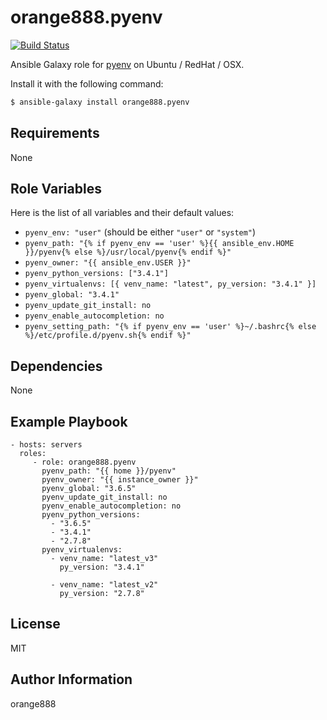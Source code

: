 orange888.pyenv
============

[![Build Status](https://travis-ci.org/orange888/ansible-galaxy-pyenv.svg)](https://travis-ci.org/orange888/ansible-galaxy-pyenv)


Ansible Galaxy role for [pyenv](https://github.com/orange888/pyenv) on Ubuntu / RedHat / OSX.

Install it with the following command:

```bash
$ ansible-galaxy install orange888.pyenv
```

Requirements
------------

None

Role Variables
--------------

Here is the list of all variables and their default values:

* ``pyenv_env: "user"`` (should be either `"user"` or `"system"`)
* ``pyenv_path: "{% if pyenv_env == 'user' %}{{ ansible_env.HOME }}/pyenv{% else %}/usr/local/pyenv{% endif %}"``
* ``pyenv_owner: "{{ ansible_env.USER }}"``
* ``pyenv_python_versions: ["3.4.1"]``
* ``pyenv_virtualenvs: [{ venv_name: "latest", py_version: "3.4.1" }]``
* ``pyenv_global: "3.4.1"``
* ``pyenv_update_git_install: no``
* ``pyenv_enable_autocompletion: no``
* ``pyenv_setting_path: "{% if pyenv_env == 'user' %}~/.bashrc{% else %}/etc/profile.d/pyenv.sh{% endif %}"``

Dependencies
------------

None

Example Playbook
-------------------------

    - hosts: servers
      roles:
         - role: orange888.pyenv
           pyenv_path: "{{ home }}/pyenv"
           pyenv_owner: "{{ instance_owner }}"
           pyenv_global: "3.6.5"
           pyenv_update_git_install: no
           pyenv_enable_autocompletion: no
           pyenv_python_versions:
             - "3.6.5"
             - "3.4.1"
             - "2.7.8"
           pyenv_virtualenvs:
             - venv_name: "latest_v3"
               py_version: "3.4.1"

             - venv_name: "latest_v2"
               py_version: "2.7.8"

License
-------

MIT

Author Information
------------------

orange888
